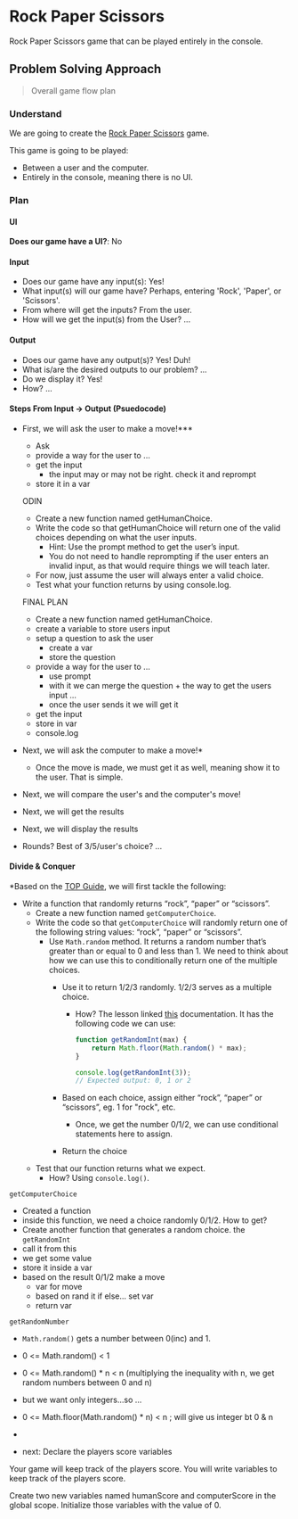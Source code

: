 # Rock Paper Scissors

Rock Paper Scissors game that can be played entirely in the console.

## Problem Solving Approach

> Overall game flow plan

### Understand

We are going to create the [Rock Paper Scissors](https://www.wikihow.com/Play-Rock,-Paper,-Scissors) game.

This game is going to be played:

- Between a user and the computer.
- Entirely in the console, meaning there is no UI.

### Plan

#### UI

**Does our game have a UI?**: No

#### Input

- Does our game have any input(s): Yes!
- What input(s) will our game have? Perhaps, entering 'Rock', 'Paper', or 'Scissors'.
- From where will get the inputs? From the user.
- How will we get the input(s) from the User? ...

#### Output

- Does our game have any output(s)? Yes! Duh!
- What is/are the desired outputs to our problem? ...
- Do we display it? Yes!
- How? ...

#### Steps From Input -> Output (Psuedocode)

- First, we will ask the user to make a move!***
    - Ask
    - provide a way for the user to ...
    - get the input
        - the input may or may not be right. check it and reprompt
    - store it in a var

    ODIN
    - Create a new function named getHumanChoice.
    - Write the code so that getHumanChoice will return one of the valid choices depending on what the user inputs.
        - Hint: Use the prompt method to get the user’s input.
        - You do not need to handle reprompting if the user enters an invalid input, as that would require things we will teach later.
    - For now, just assume the user will always enter a valid choice.
    - Test what your function returns by using console.log.

    FINAL PLAN
    - Create a new function named getHumanChoice.
    - create a variable to store users input
    - setup a question to ask the user
        - create a var
        - store the question
    - provide a way for the user to ... 
        - use prompt
        - with it we can merge the question + the way to get the users input ...
        - once the user sends it we will get it
    - get the input
    - store in var
    - console.log

- Next, we will ask the computer to make a move!*
    - Once the move is made, we must get it as well, meaning show it to the user. That is simple.
- Next, we will compare the user's and the computer's move!
- Next, we will get the results
- Next, we will display the results
- Rounds? Best of 3/5/user's choice? ...

#### Divide & Conquer

*Based on the [TOP Guide](https://www.theodinproject.com/lessons/foundations-rock-paper-scissors#step-2-write-the-logic-to-get-the-computer-choice), we will first tackle the following:
- Write a function that randomly returns “rock”, “paper” or “scissors”.
    - Create a new function named `getComputerChoice`.
    - Write the code so that `getComputerChoice` will randomly return one of the following string values: “rock”, “paper” or “scissors”.
        - Use `Math.random` method. It returns a random number that’s greater than or equal to 0 and less than 1. We need to think about how we can use this to conditionally return one of the multiple choices.
            - Use it to return 1/2/3 randomly. 1/2/3 serves as a multiple choice.
                - How? The lesson linked [this](https://developer.mozilla.org/en-US/docs/Web/JavaScript/Reference/Global_Objects/Math/random) documentation. It has the following code we can use:

                    ```js
                    function getRandomInt(max) {
                        return Math.floor(Math.random() * max);
                    }

                    console.log(getRandomInt(3));
                    // Expected output: 0, 1 or 2
                    ```

            - Based on each choice, assign either “rock”, “paper” or “scissors”, eg. 1 for "rock", etc.
                - Once, we get the number 0/1/2, we can use conditional statements here to assign. 
            - Return the choice
    - Test that our function returns what we expect.
        - How? Using `console.log()`.

`getComputerChoice`
- Created a function
- inside this function, we need a choice randomly 0/1/2. How to get?
- Create another function that generates a random choice. the `getRandomInt`
- call it from this
- we get some value
- store it inside a var
- based on the result 0/1/2 make a move
    - var for move
    - based on rand it if else... set var
    - return var

`getRandomNumber`

- `Math.random()` gets a number between 0(inc) and 1.
- 0 <=  Math.random() < 1
- 0 <= Math.random() * n < n (multiplying the inequality with n, we get random numbers between 0 and n)
- but we want only integers...so ...
- 0 <= Math.floor(Math.random() * n) < n ; will give us integer bt 0 & n
- 

- next: Declare the players score variables

Your game will keep track of the players score. You will write variables to keep track of the players score.

Create two new variables named humanScore and computerScore in the global scope.
Initialize those variables with the value of 0.